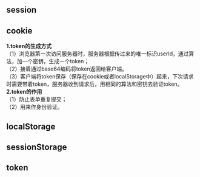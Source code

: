 ## session

## cookie
**1.token的生成方式**          
（1）浏览器第一次访问服务器时，服务器根据传过来的唯一标识userId，通过算法，加一个密钥，生成一个token；         
（2）接着通过base64编码将token返回给客户端。        
（3）客户端将token保存（保存在cookie或者localStorage中）起来，下次请求时需要带着token，服务器收到请求后，用相同的算法和密钥去验证token。              
**2.token的作用**      
（1）防止表单重复提交；      
（2）用来作身份验证。

## localStorage

## sessionStorage

## token
